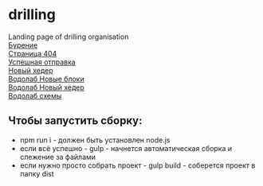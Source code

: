 # drilling
Landing page of drilling organisation  
[Бурение](https://maksakoviliya.github.io/drilling/dist/index.html)   
[Страница 404](https://maksakoviliya.github.io/drilling/dist/404.html)   
[Успешная отправка](https://maksakoviliya.github.io/drilling/dist/success.html)   
[Новый хедер](https://maksakoviliya.github.io/drilling/dist/index_new-header.html)  
[Водолаб Новые блоки](https://maksakoviliya.github.io/drilling/dist/vodolab-checkboxes.html)     
[Водолаб Новый хедер](https://maksakoviliya.github.io/drilling/dist/vodolab-header.html)     
[Водолаб схемы](https://maksakoviliya.github.io/drilling/dist/schemas.html)     

## Чтобы запустить сборку:
- npm run i - должен быть установлен node.js
- если всё успешно - gulp - начнется автоматическая сборка и слежение за файлами
- если нужно просто собрать проект - gulp build - соберется проект в папку dist  